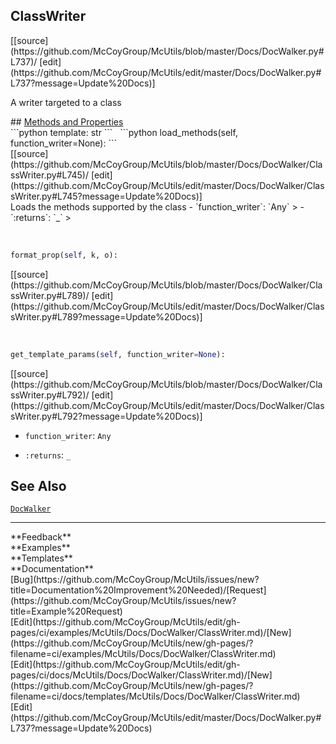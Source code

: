 ## <a id="McUtils.Docs.DocWalker.ClassWriter">ClassWriter</a> 

<div class="docs-source-link" markdown="1">
[[source](https://github.com/McCoyGroup/McUtils/blob/master/Docs/DocWalker.py#L737)/
[edit](https://github.com/McCoyGroup/McUtils/edit/master/Docs/DocWalker.py#L737?message=Update%20Docs)]
</div>

A writer targeted to a class







<div class="collapsible-section">
 <div class="collapsible-section collapsible-section-header" markdown="1">
## <a class="collapse-link" data-toggle="collapse" href="#methods" markdown="1"> Methods and Properties</a> <a class="float-right" data-toggle="collapse" href="#methods"><i class="fa fa-chevron-down"></i></a>
 </div>
 <div class="collapsible-section collapsible-section-body collapse show" id="methods" markdown="1">
 ```python
template: str
```
<a id="McUtils.Docs.DocWalker.ClassWriter.load_methods" class="docs-object-method">&nbsp;</a> 
```python
load_methods(self, function_writer=None): 
```
<div class="docs-source-link" markdown="1">
[[source](https://github.com/McCoyGroup/McUtils/blob/master/Docs/DocWalker/ClassWriter.py#L745)/
[edit](https://github.com/McCoyGroup/McUtils/edit/master/Docs/DocWalker/ClassWriter.py#L745?message=Update%20Docs)]
</div>
Loads the methods supported by the class
  - `function_writer`: `Any`
    > 
  - `:returns`: `_`
    >


<a id="McUtils.Docs.DocWalker.ClassWriter.format_prop" class="docs-object-method">&nbsp;</a> 
```python
format_prop(self, k, o): 
```
<div class="docs-source-link" markdown="1">
[[source](https://github.com/McCoyGroup/McUtils/blob/master/Docs/DocWalker/ClassWriter.py#L789)/
[edit](https://github.com/McCoyGroup/McUtils/edit/master/Docs/DocWalker/ClassWriter.py#L789?message=Update%20Docs)]
</div>


<a id="McUtils.Docs.DocWalker.ClassWriter.get_template_params" class="docs-object-method">&nbsp;</a> 
```python
get_template_params(self, function_writer=None): 
```
<div class="docs-source-link" markdown="1">
[[source](https://github.com/McCoyGroup/McUtils/blob/master/Docs/DocWalker/ClassWriter.py#L792)/
[edit](https://github.com/McCoyGroup/McUtils/edit/master/Docs/DocWalker/ClassWriter.py#L792?message=Update%20Docs)]
</div>

  - `function_writer`: `Any`
    > 
  - `:returns`: `_`
    >
 </div>
</div>










## See Also
[`DocWalker`](DocWalker.md)

---


<div markdown="1" class="text-secondary">
<div class="container">
  <div class="row">
   <div class="col" markdown="1">
**Feedback**   
</div>
   <div class="col" markdown="1">
**Examples**   
</div>
   <div class="col" markdown="1">
**Templates**   
</div>
   <div class="col" markdown="1">
**Documentation**   
</div>
   <div class="col" markdown="1">
   
</div>
   <div class="col" markdown="1">
   
</div>
   <div class="col" markdown="1">
   
</div>
</div>
  <div class="row">
   <div class="col" markdown="1">
[Bug](https://github.com/McCoyGroup/McUtils/issues/new?title=Documentation%20Improvement%20Needed)/[Request](https://github.com/McCoyGroup/McUtils/issues/new?title=Example%20Request)   
</div>
   <div class="col" markdown="1">
[Edit](https://github.com/McCoyGroup/McUtils/edit/gh-pages/ci/examples/McUtils/Docs/DocWalker/ClassWriter.md)/[New](https://github.com/McCoyGroup/McUtils/new/gh-pages/?filename=ci/examples/McUtils/Docs/DocWalker/ClassWriter.md)   
</div>
   <div class="col" markdown="1">
[Edit](https://github.com/McCoyGroup/McUtils/edit/gh-pages/ci/docs/McUtils/Docs/DocWalker/ClassWriter.md)/[New](https://github.com/McCoyGroup/McUtils/new/gh-pages/?filename=ci/docs/templates/McUtils/Docs/DocWalker/ClassWriter.md)   
</div>
   <div class="col" markdown="1">
[Edit](https://github.com/McCoyGroup/McUtils/edit/master/Docs/DocWalker.py#L737?message=Update%20Docs)   
</div>
   <div class="col" markdown="1">
   
</div>
   <div class="col" markdown="1">
   
</div>
   <div class="col" markdown="1">
   
</div>
</div>
</div>
</div>